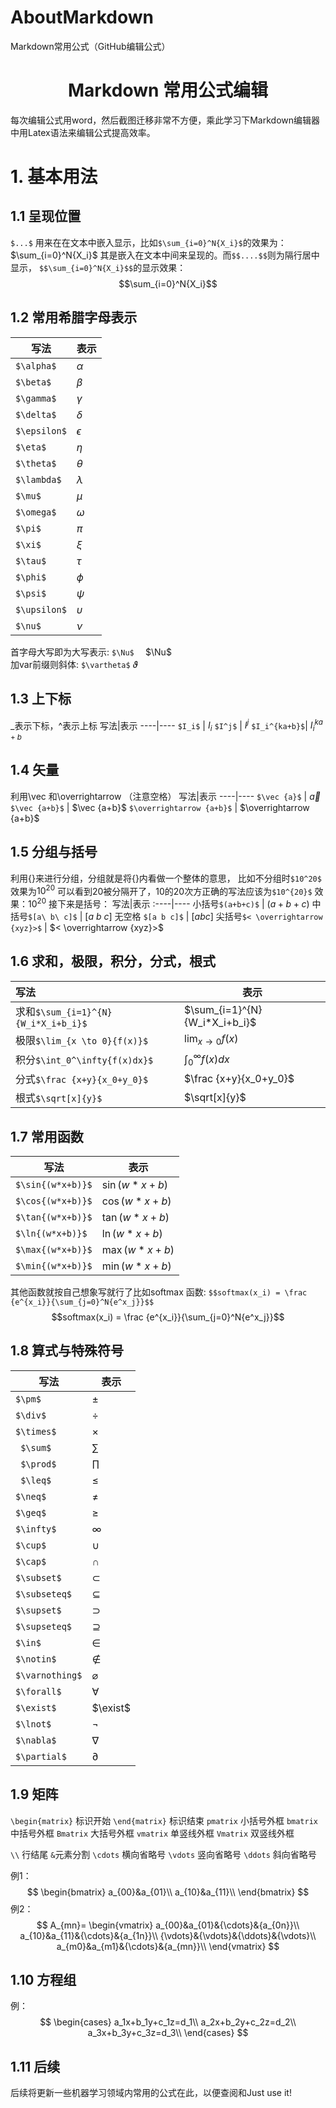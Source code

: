 # AboutMarkdown
Markdown常用公式（GitHub编辑公式）

# <center>Markdown 常用公式编辑</center>
每次编辑公式用word，然后截图迁移非常不方便，乘此学习下Markdown编辑器中用Latex语法来编辑公式提高效率。
# 1.  基本用法
## 1.1 呈现位置
`$...$` 用来在在文本中嵌入显示，比如`$\sum_{i=0}^N{X_i}$`的效果为： $\sum_{i=0}^N{X_i}$ 其是嵌入在文本中间来呈现的。而`$$....$$`则为隔行居中显示， `$$\sum_{i=0}^N{X_i}$$`的显示效果：$$\sum_{i=0}^N{X_i}$$

## 1.2 常用希腊字母表示
写法 | 表示
-------|-------
`$\alpha$`  |  $\alpha$    
`$\beta$`    |  $\beta$
`$\gamma$`| $\gamma$
`$\delta$`     |$\delta$
`$\epsilon$`  |$\epsilon$
`$\eta$`        |$\eta$
`$\theta$`     |$\theta$
`$\lambda$` |$\lambda$
`$\mu$`       |$\mu$
`$\omega$` |$\omega$
`$\pi$`        |$\pi$
`$\xi$`       | $\xi$
`$\tau$`    |  $\tau$
`$\phi$`    | $\phi$
`$\psi$`    | $\psi$
`$\upsilon$`|  $\upsilon$
`$\nu$`     |$\nu$


首字母大写即为大写表示:     `$\Nu$  ` $\Nu$  
加var前缀则斜体:   `$\vartheta$` $\vartheta$ 

## 1.3 上下标
_表示下标，^表示上标
写法|表示
----|----
`$I_i$` |  $I_i$ 
`$I^j$` |  $I^j$
`$I_i^{ka+b}$`| $I_i^{ka+b}$

## 1.4 矢量
利用\vec  和\overrightarrow （注意空格）
写法|表示
----|----
`$\vec {a}$` | $\vec {a}$
`$\vec {a+b}$` | $\vec {a+b}$
`$\overrightarrow {a+b}$` | $\overrightarrow {a+b}$

## 1.5 分组与括号
利用{}来进行分组，分组就是将{}内看做一个整体的意思， 比如不分组时`$10^20$` 效果为$10^20$
可以看到20被分隔开了，10的20次方正确的写法应该为`$10^{20}$`    效果：$10^{20}$
接下来是括号：
写法|表示
:----|----
小括号`$(a+b+c)$` |   $(a+b+c)$
中括号`$[a\ b\ c]$` |   $[a\ b\ c]$
无空格 `$[a b c]$` |   $[a b c]$
尖括号`$< \overrightarrow {xyz}>$` | $< \overrightarrow {xyz}>$

## 1.6   求和，极限，积分，分式，根式
写法|表示
:----|----
求和`$\sum_{i=1}^{N}{W_i*X_i+b_i}$`  |  $\sum_{i=1}^{N}{W_i*X_i+b_i}$
极限`$\lim_{x \to 0}{f(x)}$`|  $\lim_{x \to 0}{f(x)}$
积分`$\int_0^\infty{f(x)dx}$`| $\int_0^\infty{f(x)dx}$
分式`$\frac {x+y}{x_0+y_0}$`| $\frac {x+y}{x_0+y_0}$
根式`$\sqrt[x]{y}$` | $\sqrt[x]{y}$  

## 1.7  常用函数
写法|表示
----|----
`$\sin{(w*x+b)}$`   |    $\sin{(w*x+b)}$
`$\cos{(w*x+b)}$`   |    $\cos{(w*x+b)}$
`$\tan{(w*x+b)}$`   |    $\tan{(w*x+b)}$
`$\ln{(w*x+b)}$`   |    $\ln{(w*x+b)}$
`$\max{(w*x+b)}$`   |    $\max{(w*x+b)}$
`$\min{(w*x+b)}$`   |    $\min{(w*x+b)}$

其他函数就按自己想象写就行了比如softmax 函数:
`$$softmax(x_i) = \frac {e^{x_i}}{\sum_{j=0}^N{e^x_j}}$$`
$$softmax(x_i) = \frac {e^{x_i}}{\sum_{j=0}^N{e^x_j}}$$

##  1.8  算式与特殊符号
写法|表示
----|----
`$\pm$`| $\pm$
`$\div$`| $\div$
`$\times$`| $\times$
` $\sum$`| $\sum$
` $\prod$`| $\prod$
` $\leq$`| $\leq$
`$\neq$`| $\neq$
`$\geq$`| $\geq$
`$\infty$`|$\infty$
`$\cup$`|  $\cup$
`$\cap$`| $\cap$
`$\subset$`| $\subset$
`$\subseteq$`| $\subseteq$
`$\supset$`| $\supset$
`$\supseteq$`| $\supseteq$
`$\in$`| $\in$
`$\notin$`| $\notin$
`$\varnothing$`| $\varnothing$
`$\forall$`| $\forall$
`$\exist$`| $\exist$
`$\lnot$`| $\lnot$
`$\nabla$`| $\nabla$
`$\partial$`|$\partial$

## 1.9  矩阵
`\begin{matrix}` 标识开始
`\end{matrix}`   标识结束
`pmatrix` 小括号外框
`bmatrix` 中括号外框
`Bmatrix` 大括号外框
`vmatrix` 单竖线外框
`Vmatrix` 双竖线外框

`\\` 行结尾
`&`元素分割
`\cdots` 横向省略号
`\vdots` 竖向省略号
`\ddots` 斜向省略号

例1：
$$
\begin{bmatrix}
a_{00}&a_{01}\\
a_{10}&a_{11}\\
\end{bmatrix}
$$
例2：
$$
A_{mn}=
\begin{vmatrix}
a_{00}&a_{01}&{\cdots}&{a_{0n}}\\
a_{10}&a_{11}&{\cdots}&{a_{1n}}\\
{\vdots}&{\vdots}&{\ddots}&{\vdots}\\
a_{m0}&a_{m1}&{\cdots}&{a_{mn}}\\
\end{vmatrix}
$$
## 1.10  方程组
例：
$$
\begin{cases}
a_1x+b_1y+c_1z=d_1\\
a_2x+b_2y+c_2z=d_2\\
a_3x+b_3y+c_3z=d_3\\
\end{cases}
$$

## 1.11 后续
后续将更新一些机器学习领域内常用的公式在此，以便查阅和Just use it!









